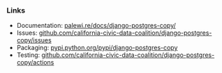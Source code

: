 ### Links

-  Documentation: [palewi.re/docs/django-postgres-copy/](palewi.re/docs/django-postgres-copy/)
-  Issues: [github.com/california-civic-data-coalition/django-postgres-copy/issues](https://github.com/california-civic-data-coalition/django-postgres-copy/issues)
-  Packaging: [pypi.python.org/pypi/django-postgres-copy](https://pypi.python.org/pypi/django-postgres-copy)
-  Testing: [github.com/california-civic-data-coalition/django-postgres-copy/actions](https://github.com/california-civic-data-coalition/django-postgres-copy/actions/workflows/test.yaml)
